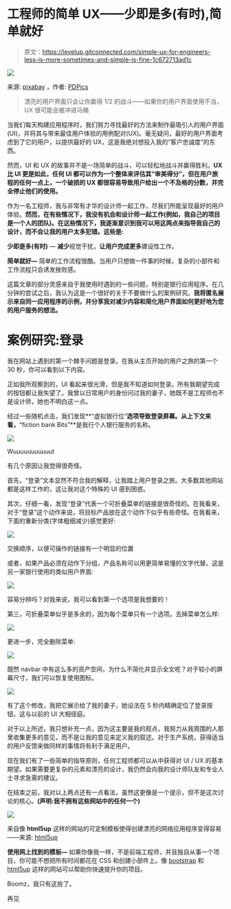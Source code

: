 # 工程师的简单 UX——少即是多(有时),简单就好

> 原文：<https://levelup.gitconnected.com/simple-ux-for-engineers-less-is-more-sometimes-and-simple-is-fine-1c672713ad1c>

![](img/08f118ab39cd1b4baba801696ed428dc.png)

来源: [pixabay](https://pixabay.com/photos/man-happy-face-smiley-mask-390342/) ，作者: [PDPics](https://pixabay.com/users/PDPics-44804/)

> 漂亮的用户界面只会让你赢得 1/2 的战斗——如果你的用户界面使用不当，UX 很可能会被冲进马桶

当我们每天构建应用程序时，我们努力寻找最好的方法来制作最吸引人的用户界面(UI)，并将其与带来最佳用户体验的用例配对(UX)。毫无疑问，最好的用户界面考虑到了它的用户，以提供最好的 UX，这是我绝对想投入我的“客户忠诚度”的东西。

然而，UI 和 UX 的故事并不是一场简单的战斗，可以轻松地战斗并赢得胜利。**UX 比 UI 更是如此，任何 UI 都可以作为一个整体来评估其“审美得分”，但在用户旅程的任何一点上，一个破损的 UX 都很容易导致用户给出一个不及格的分数，并完全停止他们的使用。**

作为一名工程师，我与非常有才华的设计师一起工作，尽我们所能呈现最好的用户体验。**然而，在有些情况下，我没有机会和设计师一起工作(例如，我自己的项目是一个人的团队)。在这些情况下，我逐渐意识到我可以用这两点来指导我自己的设计，而不会让我的用户太多犯错。这些是:**

**少即是多(有时)** — **减少**视觉干扰，**让用户完成更多**建设性工作。

**简单就好—** 简单的工作流程很酷。当用户只想做一件事的时候，复杂的小部件和工作流程只会诱发挫败感。

这篇文章的部分灵感来自于我使用时遇到的一些问题，特别是银行应用程序。在几分钟的尝试之后，我认为这是一个很好的关于不要做什么的案例研究。**我将匿名展示来自同一应用程序的示例，并分享我对减少内容和简化用户界面如何更好地为您的用户服务的想法。**

# 案例研究:登录

我在网站上遇到的第一个棘手问题是登录。在我从主页开始的用户之旅的第一个 30 秒，你可以看到以下内容。

正如我所观察到的，UI 看起来很光滑，但是我不知道如何登录。所有我期望完成的按钮都让我失望了。我曾以日常用户的身份问过我的妻子，她既不是工程师也不是设计师，她也不明白这一点。

经过一些随机点击，我们发现**“虚拟银行位”**选项导致登录屏幕。从上下文来看，**“fiction bank Bits”**是我行个人银行服务的名称。

![](img/16bc20cbec38ab1c63d9a1597052ac40.png)

Wuuuuuuuuuuut

有几个原因让我觉得很奇怪。

首先，“登录”文本显然不符合我的解释，让我踏上用户登录之旅。大多数其他网站都是这样工作的，这让我对这个特殊的 UI 感到困惑。

其次，仔细一看，发现“登录”代表一个可折叠菜单的链接是很奇怪的。在我看来，对于“登录”这个动作来说，将目标产品放在这个动作下似乎有些奇怪。在我看来，下面的重新分类(字体粗细减少)感觉更好:

![](img/c23837b25897d8a47309b8fbdb687292.png)

交换顺序，以便可操作的链接有一个明显的位置

或者，如果产品必须在动作下分组，产品名称可以用更简单易懂的文字代替。这是另一家银行使用的类似用户界面:

![](img/e7b81c4c5c82977d3aa481ba1d06d41e.png)

容易分辨吗？对我来说，我可以看到第一个选项是我想要的！

第三，可折叠菜单似乎是多余的，因为每个菜单只有一个选项。去掉菜单怎么样:

![](img/135ed0611ca35b42eb884d6506c6ab0d.png)

更进一步，完全删除菜单:

![](img/2b03ca603073e99fc6806b871d5aa1d2.png)

既然 navbar 中有这么多的资产空间，为什么不简化并显示全文呢？对于较小的屏幕尺寸，我们可以恢复使用图标。

![](img/7321b98ab5f11f57749431f3b6c88edc.png)

有了这个修改，我把它展示给了我的妻子，她设法在 5 秒内精确定位了登录按钮，这与以前的 UI 大相径庭。

对于以上所述，我只想补充一点，因为这主要是我的观点，我努力从我周围的人那里收集更多的意见，而不是让我的意见来定义我的叙述。对于生产系统，获得适当的用户反馈来做同样的事情将有利于满足用户。

现在我们有了一些简单的指导原则，任何工程师都可以从中获得对 UI / UX 的基本期望。如果需要更复杂的元素和漂亮的设计，我仍然会向我的设计师队友和专业人士寻求急需的建议。

在结束之前，我对以上两点还有一点看法，虽然这更像是一个提示，但不是这次讨论的核心。**(声明:我不拥有这些网站中的任何一个)**

![](img/ed9500923f23f5c8d28696a00884b801.png)

来自像 **html5up** 这样的网站的可定制模板使得创建漂亮的网络应用程序变得容易——来源: [html5up](https://html5up.net/)

**使用网上找到的模板—** 如果你像我一样，不是前端工程师，并且独自从事一个项目，你可能不想把所有时间都花在 CSS 和创建小部件上。像 [bootstrap](https://getbootstrap.com/) 和 [html5up](https://html5up.net/) 这样的网站可以帮助你快速提升你的项目。

Boomz，我只有这些了。

再见